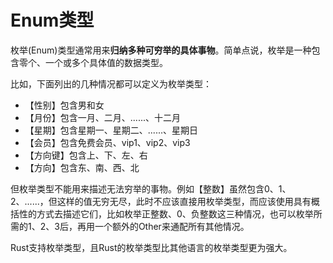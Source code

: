# Enum类型

枚举(Enum)类型通常用来**归纳多种可穷举的具体事物**。简单点说，枚举是一种包含零个、一个或多个具体值的数据类型。

比如，下面列出的几种情况都可以定义为枚举类型：  
- 【性别】包含男和女  
- 【月份】包含一月、二月、......、十二月  
- 【星期】包含星期一、星期二、......、星期日  
- 【会员】包含免费会员、vip1、vip2、vip3  
- 【方向键】包含上、下、左、右  
- 【方向】包含东、南、西、北  

但枚举类型不能用来描述无法穷举的事物。例如【整数】虽然包含0、1、2、......，但这样的值无穷无尽，此时不应该直接用枚举类型，而应该使用具有概括性的方式去描述它们，比如枚举正整数、0、负整数这三种情况，也可以枚举所需的1、2、3后，再用一个额外的Other来通配所有其他情况。

Rust支持枚举类型，且Rust的枚举类型比其他语言的枚举类型更为强大。

